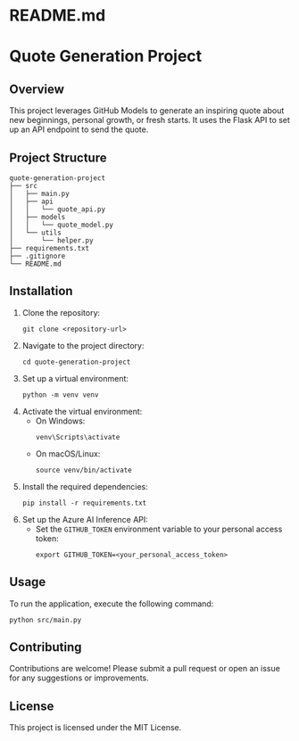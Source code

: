 # README.md

# Quote Generation Project

## Overview
This project leverages GitHub Models to generate an inspiring quote about new beginnings, personal growth, or fresh starts. It uses the Flask API to set up an API endpoint to send the quote.

## Project Structure
```
quote-generation-project
├── src
│   ├── main.py
│   ├── api
│   │   └── quote_api.py
│   ├── models
│   │   └── quote_model.py
│   └── utils
│       └── helper.py
├── requirements.txt
├── .gitignore
└── README.md
```

## Installation
1. Clone the repository:
   ```
   git clone <repository-url>
   ```
2. Navigate to the project directory:
   ```
   cd quote-generation-project
   ```
3. Set up a virtual environment:
   ```
   python -m venv venv
   ```
4. Activate the virtual environment:
   - On Windows:
     ```
     venv\Scripts\activate
     ```
   - On macOS/Linux:
     ```
     source venv/bin/activate
     ```
5. Install the required dependencies:
   ```
   pip install -r requirements.txt
   ```
6. Set up the Azure AI Inference API:
   - Set the `GITHUB_TOKEN` environment variable to your personal access token:
     ```
     export GITHUB_TOKEN=<your_personal_access_token>
     ```

## Usage
To run the application, execute the following command:
```
python src/main.py
```

## Contributing
Contributions are welcome! Please submit a pull request or open an issue for any suggestions or improvements.

## License
This project is licensed under the MIT License.